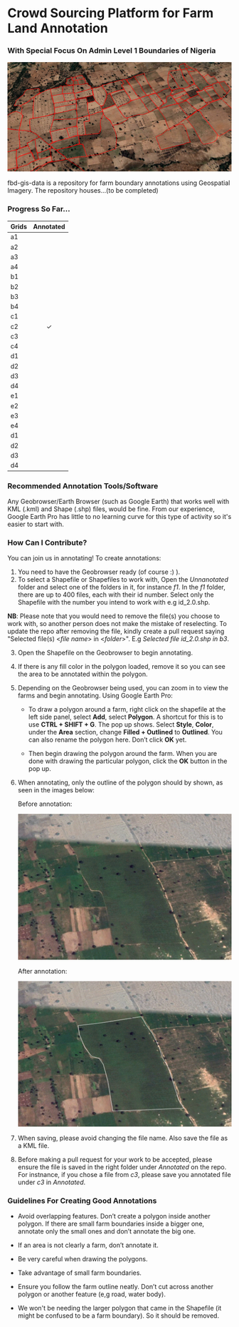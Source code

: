 # Crowd Sourcing Platform for Farm Land Annotation

### With Special Focus On Admin Level 1 Boundaries of Nigeria 

![alt text](imgs/Farm.png "Farm")

fbd-gis-data is a repository for farm boundary annotations using Geospatial Imagery. The repository houses...(to be completed) 

### Progress So Far...

| Grids                  | Annotated           | 
| -----------------------|:-------------------:|
| a1                     |                     |
| a2                     |                     |
| a3                     |                     |
| a4                     |                     |
| b1                     |                     |
| b2                     |                     |
| b3                     |                     |
| b4                     |                     |
| c1                     |                     |
| c2                     | ✓                   |
| c3                     |                     |
| c4                     |                     |
| d1                     |                     |
| d2                     |                     |
| d3                     |                     |
| d4                     |                     |
| e1                     |                     |
| e2                     |                     |
| e3                     |                     |
| e4                     |                     |
| d1                     |                     |
| d2                     |                     |
| d3                     |                     |
| d4                     |                     |


### Recommended Annotation Tools/Software 

Any Geobrowser/Earth Browser (such as Google Earth) that works well with KML (.kml) and Shape (.shp) files, would be fine. 
From our experience, Google Earth Pro  has little to no learning curve for this type of activity so it's easier to start with.


### How Can I Contribute?

You can join us in annotating! To create annotations:

 1. You need to have the Geobrowser ready (of course :) ).
 2. To select a Shapefile or Shapefiles to work with, Open the *Unnanotated* folder and select one of the folders in it, for instance *f1*. In the *f1* folder, there are up to 400 files, each with their id number. Select only the Shapefile with the number you intend to work with e.g id_2.0.shp. 


 **NB**: Please note that you would need to remove the file(s) you choose to work with, so another person does not make the mistake of reselecting. To update the repo after removing the file, kindly create a pull request saying "Selected file(s) <*file name*> in <*folder*>". E.g *Selected file id_2.0.shp in b3*.


 3. Open the Shapefile on the Geobrowser to begin annotating. 
 4. If there is any fill color in the polygon loaded, remove it so you can see the area to be annotated within the polygon.
 5. Depending on the Geobrowser being used, you can zoom in to view the farms and begin annotating. Using Google Earth Pro:

 	- To draw a polygon around a farm, right click on the shapefile at the left side panel, select **Add**, select **Polygon**. A shortcut for this is to use **CTRL + SHIFT + G**. The pop up shows. Select **Style**, **Color**, under the **Area** section, change **Filled + Outlined** to **Outlined**. You can also rename the polygon here. Don’t click **OK** yet.

 	- Then begin drawing the polygon around the farm. When you are done with drawing the particular polygon, click the **OK** button in the pop up.

 6. When annotating, only the outline of the polygon should by shown, as seen in the images below:

	Before annotation:

	![alt text](imgs/img1.png "Farm")

	After annotation:

	![alt text](imgs/img2.png "Farm")

7. When saving, please avoid changing the file name. Also save the file as a KML file.

8. Before making a pull request for your work to be accepted, please ensure the file is saved in the right folder under *Annotated* on the repo. For instnance, if you chose a file from *c3*, please save you annotated file under *c3* in *Annotated*.


### Guidelines For Creating Good Annotations

- Avoid overlapping features. Don’t create a polygon inside another polygon. If there are small farm boundaries inside a bigger one, annotate only the small ones and don’t annotate the big one.

- If an area is not clearly a farm, don’t annotate it.

- Be very careful when drawing the polygons. 

- Take advantage of small farm boundaries.

- Ensure you follow the farm outline neatly. Don’t cut across another polygon or another feature (e,g road, water body).

- We won't be needing the larger polygon that came in the Shapefile (it might be confused to be a farm boundary). So it should be removed.




